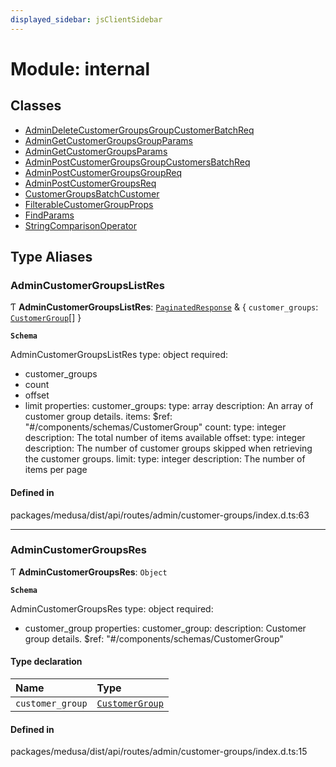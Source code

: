 ```yaml
---
displayed_sidebar: jsClientSidebar
---
```


# Module: internal

## Classes

- [AdminDeleteCustomerGroupsGroupCustomerBatchReq](../classes/internal-6.AdminDeleteCustomerGroupsGroupCustomerBatchReq.md)
- [AdminGetCustomerGroupsGroupParams](../classes/internal-6.AdminGetCustomerGroupsGroupParams.md)
- [AdminGetCustomerGroupsParams](../classes/internal-6.AdminGetCustomerGroupsParams.md)
- [AdminPostCustomerGroupsGroupCustomersBatchReq](../classes/internal-6.AdminPostCustomerGroupsGroupCustomersBatchReq.md)
- [AdminPostCustomerGroupsGroupReq](../classes/internal-6.AdminPostCustomerGroupsGroupReq.md)
- [AdminPostCustomerGroupsReq](../classes/internal-6.AdminPostCustomerGroupsReq.md)
- [CustomerGroupsBatchCustomer](../classes/internal-6.CustomerGroupsBatchCustomer.md)
- [FilterableCustomerGroupProps](../classes/internal-6.FilterableCustomerGroupProps.md)
- [FindParams](../classes/internal-6.FindParams.md)
- [StringComparisonOperator](../classes/internal-6.StringComparisonOperator.md)

## Type Aliases

### AdminCustomerGroupsListRes

Ƭ **AdminCustomerGroupsListRes**: [`PaginatedResponse`](internal-2.md#paginatedresponse) & { `customer_groups`: [`CustomerGroup`](../classes/internal-3.CustomerGroup.md)[]  }

**`Schema`**

AdminCustomerGroupsListRes
type: object
required:
  - customer_groups
  - count
  - offset
  - limit
properties:
  customer_groups:
    type: array
    description: An array of customer group details.
    items:
      $ref: "#/components/schemas/CustomerGroup"
  count:
    type: integer
    description: The total number of items available
  offset:
    type: integer
    description: The number of customer groups skipped when retrieving the customer groups.
  limit:
    type: integer
    description: The number of items per page

#### Defined in

packages/medusa/dist/api/routes/admin/customer-groups/index.d.ts:63

___

### AdminCustomerGroupsRes

Ƭ **AdminCustomerGroupsRes**: `Object`

**`Schema`**

AdminCustomerGroupsRes
type: object
required:
  - customer_group
properties:
  customer_group:
    description: Customer group details.
    $ref: "#/components/schemas/CustomerGroup"

#### Type declaration

| Name | Type |
| :------ | :------ |
| `customer_group` | [`CustomerGroup`](../classes/internal-3.CustomerGroup.md) |

#### Defined in

packages/medusa/dist/api/routes/admin/customer-groups/index.d.ts:15
